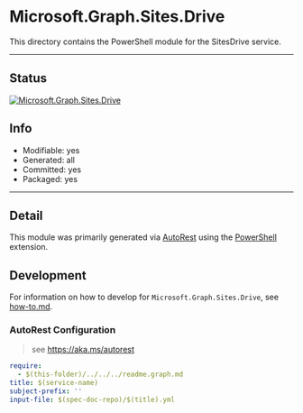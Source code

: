 <!-- region Generated -->
# Microsoft.Graph.Sites.Drive
This directory contains the PowerShell module for the SitesDrive service.

---
## Status
[![Microsoft.Graph.Sites.Drive](https://img.shields.io/powershellgallery/v/Microsoft.Graph.Sites.Drive.svg?style=flat-square&label=Microsoft.Graph.Sites.Drive "Microsoft.Graph.Sites.Drive")](https://www.powershellgallery.com/packages/Microsoft.Graph.Sites.Drive/)

## Info
- Modifiable: yes
- Generated: all
- Committed: yes
- Packaged: yes

---
## Detail
This module was primarily generated via [AutoRest](https://github.com/Azure/autorest) using the [PowerShell](https://github.com/Azure/autorest.powershell) extension.

## Development
For information on how to develop for `Microsoft.Graph.Sites.Drive`, see [how-to.md](how-to.md).
<!-- endregion -->

### AutoRest Configuration

> see https://aka.ms/autorest

``` yaml
require:
  - $(this-folder)/../../../readme.graph.md
title: $(service-name)
subject-prefix: ''
input-file: $(spec-doc-repo)/$(title).yml
```
